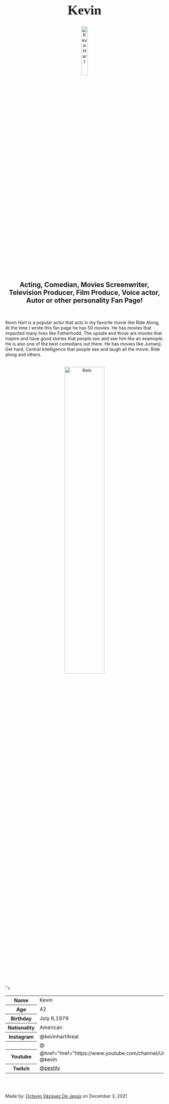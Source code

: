 <h1 style="font-family:Brush Script MT; font-size:300%;" align="center" > <b> Kevin </b></h1>

<div align="center">
    <img    src="https://deadline.com/wp-content/uploads/2019/05/kevin-hart-2.jpg?w=681&h=383&crop=1"
            title="Kevin Hart"
            width="20%"
            height="20%" 
            />
</div>

<h2 align="center" > Acting, Comedian, Movies Screenwriter, Television Producer, Film Produce, Voice actor, Autor or other personality Fan Page!</h2>

<br>

<p>
    Kevin Hart is a popular actor that acts in my favorite movie like Ride Along, At the time I wrote this fan page he has 50 movies. He has movies that impacted many lives like Fatherhodd, The upside and those are movies that inspire and have good stories that people see and see him like an examople. He is also one of the best comedians out there. He has movies like Jumanji, Get hard, Central Intelligence that people see and laugh all the movie.   Ride along and others. 
</p>

<br>

<div align="center">
    <img    src="https://m.media-amazon.com/images/M/MV5BMjA2NzEzNjIwNl5BMl5BanBnXkFtZTgwNzgwMTEzNzE@._V1_.jpg"
            title="Kein"
            width="50%"
            height="50%" 
            />
</div>

<br>

<table>
    <tr>
        <th>Name</th>
        <td>Kevin</td>
    </tr>
    <tr>
        <th>Age</th>
        <td>42</td>
    </tr>
    <tr>
        <th>Birthday</th>
        <td>July 6,1979</td>
    </tr>
        <tr>
        <th>Nationality</th>
        <td>American</td>
    </tr>
    <tr>
        <th>Instagram</th>
        <td>@kevinhart4real</td>
    </tr>
    <tr>
        <th></th>
        <td>@</td>
    </tr>
    <tr>
        <th>Youtube</th>
        <td>@href="href="https://www.youtube.com/channel/UCLRmIdRJgLfmdpJufmBhBuA"> @kevin </a></td>"> 
    </tr>
    <tr>
        <th>Twitch</th>
        <td><a href="https://www.twitch.tv/pestily"> @pestily </a></td>
    </tr>
</table>


<br><br>

<p>
    Made by: <u>Octavio Vázquez De Jesús</u> on December 3, 2021
</p>
